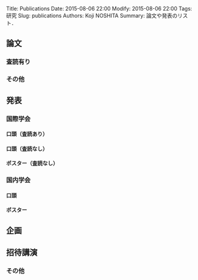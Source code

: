 Title: Publications
Date: 2015-08-06 22:00
Modify: 2015-08-06 22:00
Tags: 研究
Slug: publications
Authors: Koji NOSHITA
Summary: 論文や発表のリスト．

## 論文
### 査読有り

### その他

## 発表
### 国際学会
#### 口頭（査読あり）

#### 口頭（査読なし）

#### ポスター（査読なし）

### 国内学会
#### 口頭

#### ポスター

## 企画

## 招待講演

### その他